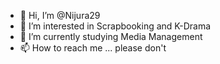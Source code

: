 - 👋 Hi, I’m @Nijura29
- 👀 I’m interested in Scrapbooking and K-Drama
- 🌱 I’m currently studying Media Management
- 📫 How to reach me ... please don't

<!---
Nijura29/Nijura29 is a ✨ special ✨ repository because its `README.md` (this file) appears on your GitHub profile.
You can click the Preview link to take a look at your changes.
--->
